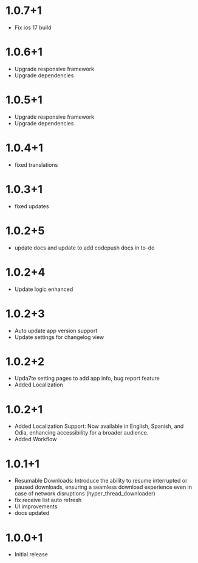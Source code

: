 # 1.0.7+1
- Fix ios 17 build

# 1.0.6+1
- Upgrade responsive framework
- Upgrade dependencies

# 1.0.5+1
- Upgrade responsive framework
- Upgrade dependencies

# 1.0.4+1
- fixed translations

# 1.0.3+1
- fixed updates

# 1.0.2+5
- update docs and update to add codepush docs in to-do

# 1.0.2+4
- Update logic enhanced

# 1.0.2+3
- Auto update app version support
- Update settings for changelog view

# 1.0.2+2
- Upda7te setting pages to add app info, bug report feature
- Added Localization
  
# 1.0.2+1 
- Added Localization Support: Now available in English, Spanish, and Odia, enhancing accessibility for a broader audience.
- Added Workflow

# 1.0.1+1
- Resumable Downloads: Introduce the ability to resume interrupted or paused downloads, ensuring a seamless download experience even in case of network disruptions (hyper_thread_downloader)
- fix receive list auto refresh
- UI improvements
- docs updated


# 1.0.0+1
- Initial release